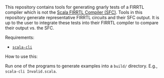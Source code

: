 This repository contains tools for generating gnarly tests of a FIRRTL compiler which is not the [Scala FIRRTL Compiler (SFC)](https://github.com/chipsalliance/firrtl).
Tools in this repository generate representative FIRRTL circuits and their SFC output.
It is up to the user to integrate these tests into their FIRRTL compiler to compare their output vs. the SFC.


Requirements:

- [`scala-cli`](https://scala-cli.virtuslab.org/)

How to use this:

Run one of the programs to generate examples into a `build/` directory.
E.g., `scala-cli Invalid.scala`.
